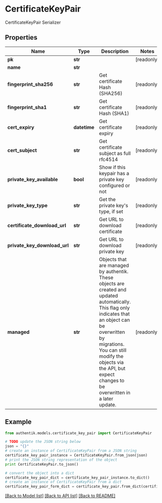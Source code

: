 # CertificateKeyPair

CertificateKeyPair Serializer

## Properties
Name | Type | Description | Notes
------------ | ------------- | ------------- | -------------
**pk** | **str** |  | [readonly] 
**name** | **str** |  | 
**fingerprint_sha256** | **str** | Get certificate Hash (SHA256) | [readonly] 
**fingerprint_sha1** | **str** | Get certificate Hash (SHA1) | [readonly] 
**cert_expiry** | **datetime** | Get certificate expiry | [readonly] 
**cert_subject** | **str** | Get certificate subject as full rfc4514 | [readonly] 
**private_key_available** | **bool** | Show if this keypair has a private key configured or not | [readonly] 
**private_key_type** | **str** | Get the private key&#39;s type, if set | [readonly] 
**certificate_download_url** | **str** | Get URL to download certificate | [readonly] 
**private_key_download_url** | **str** | Get URL to download private key | [readonly] 
**managed** | **str** | Objects that are managed by authentik. These objects are created and updated automatically. This flag only indicates that an object can be overwritten by migrations. You can still modify the objects via the API, but expect changes to be overwritten in a later update. | [readonly] 

## Example

```python
from authentik.models.certificate_key_pair import CertificateKeyPair

# TODO update the JSON string below
json = "{}"
# create an instance of CertificateKeyPair from a JSON string
certificate_key_pair_instance = CertificateKeyPair.from_json(json)
# print the JSON string representation of the object
print CertificateKeyPair.to_json()

# convert the object into a dict
certificate_key_pair_dict = certificate_key_pair_instance.to_dict()
# create an instance of CertificateKeyPair from a dict
certificate_key_pair_form_dict = certificate_key_pair.from_dict(certificate_key_pair_dict)
```
[[Back to Model list]](../README.md#documentation-for-models) [[Back to API list]](../README.md#documentation-for-api-endpoints) [[Back to README]](../README.md)


